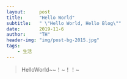 ```yaml
---
layout:     post
title:      "Hello World"
subtitle:   " \"Hello World, Hello Blog\""
date:       2019-11-6
author:     "TH"
header-img: "img/post-bg-2015.jpg"
tags:
    - 生活
---
```


> HelloWorld~~！~！！~

